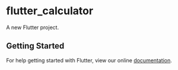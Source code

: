 # flutter_calculator

A new Flutter project.

## Getting Started

For help getting started with Flutter, view our online
[documentation](https://flutter.io/).
